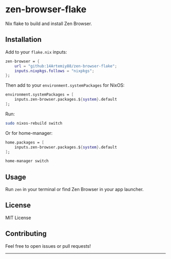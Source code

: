 # zen-browser-flake

Nix flake to build and install Zen Browser.

## Installation

Add to your `flake.nix` inputs:

```nix
zen-browser = {
    url = "github:14Artemiy88/zen-browser-flake";
    inputs.nixpkgs.follows = "nixpkgs";
};
```

Then add to your `environment.systemPackages` for NixOS:

```nix
environment.systemPackages = [
    inputs.zen-browser.packages.${system}.default
];
```


Run:

```bash
sudo nixos-rebuild switch
```

Or for home-manager:

```nix
home.packages = [ 
    inputs.zen-browser.packages.${system}.default
];
```

```bash
home-manager switch
```



## Usage

Run `zen` in your terminal or find Zen Browser in your app launcher.

## License

MIT License

## Contributing

Feel free to open issues or pull requests!

---